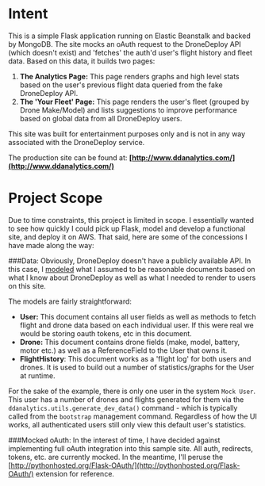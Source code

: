 # Intent
This is a simple Flask application running on Elastic Beanstalk and backed by MongoDB. The site mocks an oAuth request to the DroneDeploy API (which doesn't exist) and 'fetches' the auth'd user's flight history and fleet data. Based on this data, it builds two pages:

1. **The Analytics Page:** This page renders graphs and high level stats based on the user's previous flight data queried from the fake DroneDeploy API.
2. **The 'Your Fleet' Page:** This page renders the user's fleet (grouped by Drone Make/Model) and lists suggestions to improve performance based on global data from all DroneDeploy users.

This site was built for entertainment purposes only and is not in any way associated with the DroneDeploy service.

The production site can be found at: **[http://www.ddanalytics.com/](http://www.ddanalytics.com/)**



# Project Scope
Due to time constraints, this project is limited in scope. I essentially wanted to see how quickly I could pick up Flask, model and develop a functional site, and deploy it on AWS. That said, here are some of the concessions I have made along the way:

###Data:
Obviously, DroneDeploy doesn't have a publicly available API. In this case, I [modeled](https://github.com/cooncesean/ddanalytics/blob/master/models.py) what I assumed to be reasonable documents based on what I know about DroneDeploy as well as what I needed to render to users on this site.

The models are fairly straightforward:

* **User:** This document contains all user fields as well as methods to fetch flight and drone data based on each individual user. If this were real we would be storing oauth tokens, etc in this document.
* **Drone:** This document contains drone fields (make, model, battery, motor etc.) as well as a ReferenceField to the User that owns it.
* **FlightHistory**: This document works as a 'flight log' for both users and drones. It is used to build out a number of statistics/graphs for the User at runtime.

For the sake of the example, there is only one user in the system `Mock User`. This user has a number of drones and flights generated for them via the `ddanalytics.utils.generate_dev_data()` command - which is typically called from the `bootstrap` management command. Regardless of how the UI works, all authenticated users still only view this default user's statistics.

###Mocked oAuth:
In the interest of time, I have decided against implementing full oAuth integration into this sample site. All auth, redirects, tokens, etc. are currently mocked. In the meantime, I'll peruse the [http://pythonhosted.org/Flask-OAuth/](http://pythonhosted.org/Flask-OAuth/) extension for reference.
